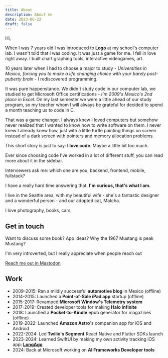 ```yaml
---
title: About
description: About me
date: 2023-06-22
draft: false
---
```


Hi,

When I was 7 years old I was introduced to **[Logo](<https://en.wikipedia.org/wiki/Logo_(programming_language)>)** at my school's computer lab. I wasn't told that I was coding. It was just a game for me. I fell in love right away. I built chart graphing tools, interactive videogames, art.

10 years later when I had to choose a major to study - _Universities in Mexico, forcing you to make a life changing choice with your barely post-puberty brain_ - I rediscovered programming.

It was pure happenstance. We didn't study code in our computer lab, we studied to get Microsoft Office certifications - _I'm 2009's Mexico's 2nd place in Excel._ On my last semester we were a little ahead of our study program, so my teacher whom I will always be grateful for decided to spend a month teaching us to code in C.

That was a game changer. I always knew I loved computers but somehow never realized that I wanted to know how to write software on them. I never knew I already knew how, just with a little turtle painting things on screen instead of a dark screen with pointers and memory allocation problems.

This short story is just to say: **I love code**. Maybe a little bit too much.

Ever since choosing code I've worked in a lot of different stuff, you can read more about it in the sidebar.

Interviewers ask me: which one are you, backend, frontend, mobile, fullstack?

I have a really hard time answering that. **I'm curious, that's what I am.**

I live in the Seattle area, with my beautiful wife - she's a fantastic designer and a wonderful person - and our adopted cat, Matcha.

I love photography, books, cars.

## Get in touch

Want to discuss some book? App ideas? Why the 1967 Mustang is peak Mustang?

I'm very introverted, but I really appreciate when people reach out

[Reach me out in Mastodon](https://hachyderm.io/@oscb)

## Work

- 2009-2015: Ran a mildly successful **automotive blog** in Mexico (offline)
- 2014-2015: Launched a **Point-of-Sale iPad app** startup (offline)
- 2015-2017: Revamped **Microsoft Window's Telemetry system**
- 2017-2019: Created developer tools for making **Halo Infinite**
- 2018: Launched a **Pocket-to-Kindle** epub generator for magazines (offline)
- 2019-2022: Launched **Amazon Astro**'s companion app for iOS and Android
- 2022-2024: Led **Twilio's Segment** React Native and Flutter SDKs launch
- 2023-2024: Learned SwiftUI by making my own activity tracking iOS app: **[LongAgo](/)**
- 2024: Back at Microsoft working on **AI Frameworks Developer tools**
